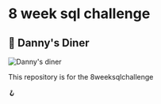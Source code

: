# 8 week sql challenge

## :ramen: Danny's Diner

![Danny's diner](https://8weeksqlchallenge.com/images/case-study-designs/1.png)

This repository is for the 8weeksqlchallenge

:hook:

